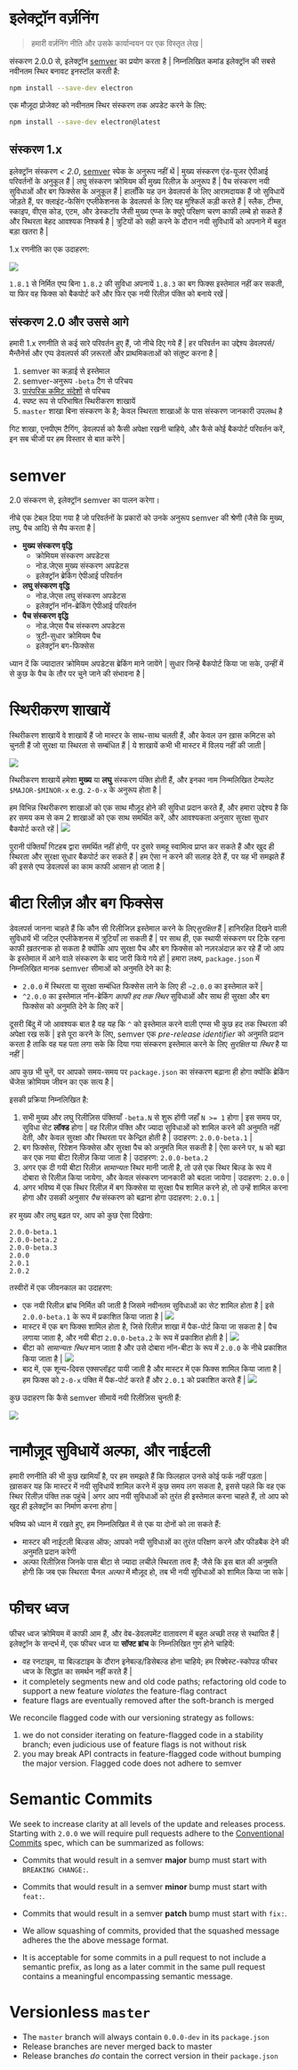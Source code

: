 # इलेक्ट्रॉन वर्ज़निंग

> हमारी वर्ज़निंग नीति और उसके कार्यान्वयन पर एक विस्तृत लेख |

संस्करण 2.0.0 से, इलेक्ट्रॉन [semver](#semver) का प्रयोग करता है | निम्नलिखित कमांड इलेक्ट्रॉन की सबसे नवीनतम स्थिर बनावट इनस्टॉल करती है:

```sh
npm install --save-dev electron
```

एक मौज़ूदा प्रोजेक्ट को नवीनतम स्थिर संस्करण तक अपडेट करने के लिए:

```sh
npm install --save-dev electron@latest
```

## संस्करण 1.x

इलेक्ट्रॉन संस्करण *< 2.0*, [semver](http://semver.org) स्पेक के अनुरूप नहीं थें | मुख्य संस्करण एंड-यूजर ऐपीआई परिवर्तनों के अनुकूल हैं | लघु संस्करण क्रोमियम की मुख्य रिलीज़ के अनुरूप हैं | पैच संस्करण नयी सुविधाओं और बग फिक्सेस के अनुकूल हैं | हालाँकि यह उन डेवलपर्स के लिए आरामदायक हैं जो सुविधायें जोड़ते हैं, पर क्लाइंट-फेसिंग एप्लीकेशनस के डेवलपर्स के लिए यह मुश्किलें कड़ी करते हैं | स्लैक, टीम्स, स्काइप, वीएस कोड, एटम, और डेस्कटॉप जैसी मुख्य एप्प्स के क्युऐ परिक्षण चरण काफी लम्बे हो सकते हैं और स्थिरता बेहद आवश्यक निश्कर्ष है | त्रुटियों को सही करने के दौरान नयी सुविधायें को अपनाने में बहुत बड़ा खतरा है |

1.x रणनीति का एक उदाहरण:

![](../images/versioning-sketch-0.png)

`1.8.1` से निर्मित एप्प बिना `1.8.2` की सुविधा अपनायें `1.8.3` का बग फिक्स इस्तेमाल नहीं कर सकती, या फिर वह फिक्स को बैकपोर्ट करें और फिर एक नयी रिलीज़ पंक्ति को बनाये रखें |

## संस्करण 2.0 और उससे आगे

हमारी 1.x रणनीति से कई सारे परिवर्तन हुए हैं, जो नीचे दिए गये हैं | हर परिवर्तन का उद्देश्य डेवलपर्स/मैन्तैनेर्स और एप्प डेवलपर्स की ज़रूरतों और प्राथमिकताओं को संतुष्ट करना है |

1. semver का कड़ाई से इस्तेमाल
2. semver-अनुरूप `-beta` टैग से परिचय
3. [पारंपरिक कमिट संदेशों](https://conventionalcommits.org/) से परिचय
4. स्पष्ट रूप से परिभाषित स्थिरीकरण शाखायें
5. `master` शाखा बिना संस्करण के है; केवल स्थिरता शाखाओं के पास संस्करण जानकारी उपलब्ध है

गिट शाखा, एनपीएम टैगिंग, डेवलपर्स को कैसी अपेक्षा रखनी चाहिये, और कैसे कोई बैकपोर्ट परिवर्तन करें, इन सब चीजों पर हम विस्तार से बात करेंगे |

# semver

2.0 संस्करण से, इलेक्ट्रॉन semver का पालन करेगा।

नीचे एक टेबल दिया गया है जो परिवर्तनों के प्रकारों को उनके अनुरूप semver की श्रेणी (जैसे कि मुख्य, लघु, पैच आदि) से मैप करता है |

* **मुख्य संस्करण वृद्धि** 
    * क्रोमियम संस्करण अपडेटस
    * नोड.जेएस मुख्य संस्करण अपडेटस
    * इलेक्ट्रॉन ब्रेकिंग ऐपीआई परिवर्तन
* **लघु संस्करण वृद्धि** 
    * नोड.जेएस लघु संस्करण अपडेटस
    * इलेक्ट्रॉन नॉन-ब्रेकिंग ऐपीआई परिवर्तन
* **पैच संस्करण वृद्धि** 
    * नोड.जेएस पैच संस्करण अपडेटस
    * त्रुटी-सुधार क्रोमियम पैच
    * इलेक्ट्रॉन बग-फिक्सेस

ध्यान दें कि ज्यादातर क्रोमियम अपडेटस ब्रेकिंग माने जायेंगे | सुधार जिन्हें बैकपोर्ट किया जा सके, उन्हीं में से कुछ के पैच के तौर पर चुने जाने की संभावना है |

# स्थिरीकरण शाखायें

स्थिरीकरण शाखायें वे शाखायें हैं जो मास्टर के साथ-साथ चलती हैं, और केवल उन ख़ास कमिटस को चुनती हैं जो सुरक्षा या स्थिरता से सम्बंधित हैं | ये शाखायें कभी भी मास्टर में विलय नहीं की जाती |

![](../images/versioning-sketch-1.png)

स्थिरीकरण शाखायें हमेशा **मुख्य** या **लघु** संस्करण पंक्ति होती हैं, और इनका नाम निन्मलिखित टेम्पलेट `$MAJOR-$MINOR-x` e.g. `2-0-x` के अनुरूप होता है |

हम विभिन्न स्थिरीकरण शाखाओं को एक साथ मौज़ूद होने की सुविधा प्रदान करते हैं, और हमारा उद्देश्य है कि हर समय कम से कम 2 शाखाओं को एक साथ समर्थित करें, और आवश्यकता अनुसार सुरक्षा सुधार बैकपोर्ट करते रहें | ![](../images/versioning-sketch-2.png)

पुरानी पंक्तियाँ गिटहब द्वारा समर्थित नहीं होगी, पर दुसरे समहू स्वामित्व प्राप्त कर सकते हैं और खुद ही स्थिरता और सुरक्षा सुधार बैकपोर्ट कर सकते हैं | हम ऐसा न करने की सलाह देते हैं, पर यह भी समझते हैं की इससे एप्प डेवलपर्स का काम काफी आसान हो जाता है |

# बीटा रिलीज़ और बग फिक्सेस

डेवलपर्स जानना चाहते हैं कि कौन सी रिलीजिज़ इस्तेमाल करने के लिए*सुरक्षित* हैं | हानिरहित दिखने वाली सुविधायें भी जटिल एप्लीकेशनस में त्रुटियाँ ला सकती हैं | पर साथ ही, एक स्थायी संस्करण पर टिके रहना काफी ख़तरनाक हो सकता है क्योंकि आप सुरक्षा पैच और बग फिक्सेस को नज़रअंदाज़ कर रहे हैं जो आप के इस्तेमाल में आने वाले संस्करण के बाद जारी किये गये हों | हमारा लक्ष्य, `package.json` में निम्नलिखित मानक semver सीमाओं को अनुमति देने का है:

* `2.0.0` में स्थिरता या सुरक्षा सम्बंधित फिक्सेस लाने के लिए ही `~2.0.0` का इस्तेमाल करें |
* `^2.0.0` का इस्तेमाल नॉन-ब्रेकिंग *काफी हद तक स्थिर* सुविधाओं और साथ ही सुरक्षा और बग फिक्सेस को अनुमति देने के लिए करें |

दूसरी बिंदु में जो आवश्यक बात है वह यह कि `^` को इस्तेमाल करने वाली एप्प्स भी कुछ हद तक स्थिरता की अपेक्षा रख सकें | इसे पूरा करने के लिए, semver एक *pre-release identifier* को अनुमति प्रदान करता है ताकि वह यह पता लगा सके कि दिया गया संस्करण इस्तेमाल करने के लिए *सुरक्षित* या *स्थिर* है या नहीं |

आप कुछ भी चुनें, पर आपको समय-समय पर `package.json` का संस्करण बढ़ाना ही होगा क्योंकि ब्रेकिंग चेंजेस क्रोमियम जीवन का एक सत्य है |

इसकी प्रक्रिया निम्नलिखित है:

1. सभी मुख्य और लघु रिलीज़िस पंक्तियाँ `-beta.N` से शुरू होंगी जहाँ `N >= 1` होगा | इस समय पर, सुविधा सेट **लॉक्ड** होगा | वह रिलीज़ पंक्ति और ज्यादा सुविधाओं को शामिल करने की अनुमति नहीं देती, और केवल सुरक्षा और स्थिरता पर केन्द्रित होती है | उदाहरण: `2.0.0-beta.1` |
2. बग फिक्सेस, रिग्रेशन फिक्सेस और सुरक्षा पैच को अनुमति मिल सकती है | ऐसा करने पर, `N` को बढ़ा कर एक नया बीटा रिलीज़ किया जाता है | उदाहरण: `2.0.0-beta.2`
3. अगर एक दी गयी बीटा रिलीज़ *सामान्यतः* स्थिर मानी जाती है, तो उसे एक स्थिर बिल्ड के रूप में दोबारा से रिलीज़ किया जायेगा, और केवल संस्करण जानकारी को बदला जायेगा | उदाहरण: `2.0.0` |
4. अगर भविष्य में एक स्थिर रिलीज़ में बग फिक्सेस या सुरक्षा पैच शामिल करने हो, तो उन्हें शामिल करना होगा और उसकी अनुसार *पैच* संस्करण को बढ़ाना होगा उदाहरण: `2.0.1` |

हर मुख्य और लघु बढ़त पर, आप को कुछ ऐसा दिखेगा:

```text
2.0.0-beta.1
2.0.0-beta.2
2.0.0-beta.3
2.0.0
2.0.1
2.0.2
```

तस्वीरों में एक जीवनकाल का उदाहरण:

* एक नयी रिलीज़ ब्रांच निर्मित की जाती है जिसमे नवीनतम सुविधाओं का सेट शामिल होता है | इसे `2.0.0-beta.1` के रूप में प्रकाशित किया जाता है | ![](../images/versioning-sketch-3.png)
* मास्टर में एक बग फिक्स शामिल होता है, जिसे रिलीज़ शाखा में पैक-पोर्ट किया जा सकता है | पैच लगाया जाता है, और नयी बीटा `2.0.0-beta.2` के रूप में प्रकाशित होती है | ![](../images/versioning-sketch-4.png)
* बीटा को *सामान्यतः स्थिर* मान जाता है और उसे दोबारा नॉन-बीटा के रूप में `2.0.0` के नीचे प्रकाशित किया जाता है | ![](../images/versioning-sketch-5.png)
* बाद में, एक शून्य-दिवस एक्सप्लॉइट पायी जाती है और मास्टर में एक फिक्स शामिल किया जाता है | हम फिक्स को `2-0-x` पंक्ति में पैक-पोर्ट करते हैं और `2.0.1` को प्रकाशित करते हैं | ![](../images/versioning-sketch-6.png)

कुछ उदाहरण कि कैसे semver सीमायें नयी रिलीज़िस चुनती हैं:

![](../images/versioning-sketch-7.png)

# नामौज़ूद सुविधायें अल्फा, और नाईटली

हमारी रणनीति की भी कुछ खामियाँ है, पर हम समझते हैं कि फिलहाल उनसे कोई फर्क नहीं पड़ता | ख़ासकर यह कि मास्टर में नयी सुविधायें शामिल करने में कुछ समय लग सकता है, इससे पहले कि वह एक स्थिर रिलीज़ पंक्ति तक पहुंचे | अगर आप नयी सुविधाओं को तुरंत ही इस्तेमाल करना चाहते हैं, तो आप को खुद ही इलेक्ट्रॉन का निर्माण करना होगा |

भविष्य को ध्यान में रखते हुए, हम निम्नलिखित में से एक या दोनों को ला सकते हैं:

* मास्टर की नाईटली बिल्डस ऑफ; आपको नयी सुविधाओं का तुरंत परिक्षण करने और फीडबैक देने की अनुमति प्रदान करेगी
* अल्फा रिलीज़िस जिनके पास बीटा से ज्यादा लचीले स्थिरता तत्व हैं; जैसे कि इस बात की अनुमति होगी कि जब एक स्थिरता चैनल *अल्फा* में मौज़ूद हो, तब भी नयी सुविधाओं को शामिल किया जा सके |

# फीचर ध्वज

फीचर ध्वज क्रोमियम में काफी आम हैं, और वेब-डेवलपमेंट वातावरण में बहुत अच्छी तरह से स्थापित हैं | इलेक्ट्रॉन के सन्दर्भ में, एक फीचर ध्वज या **सॉफ्ट ब्रांच** के निम्नलिखित गुण होने चाहियें:

* वह रनटाइम, या बिल्डटाइम के दौरान इनेबल्ड/डिसेबल्ड होना चाहिये; हम रिक्वेस्ट-स्कोपड फीचर ध्वज के सिद्धांत का समर्थन नहीं करते हैं |
* it completely segments new and old code paths; refactoring old code to support a new feature *violates* the feature-flag contract
* feature flags are eventually removed after the soft-branch is merged

We reconcile flagged code with our versioning strategy as follows:

1. we do not consider iterating on feature-flagged code in a stability branch; even judicious use of feature flags is not without risk
2. you may break API contracts in feature-flagged code without bumping the major version. Flagged code does not adhere to semver

# Semantic Commits

We seek to increase clarity at all levels of the update and releases process. Starting with `2.0.0` we will require pull requests adhere to the [Conventional Commits](https://conventionalcommits.org/) spec, which can be summarized as follows:

* Commits that would result in a semver **major** bump must start with `BREAKING CHANGE:`.
* Commits that would result in a semver **minor** bump must start with `feat:`.
* Commits that would result in a semver **patch** bump must start with `fix:`.

* We allow squashing of commits, provided that the squashed message adheres the the above message format.

* It is acceptable for some commits in a pull request to not include a semantic prefix, as long as a later commit in the same pull request contains a meaningful encompassing semantic message.

# Versionless `master`

* The `master` branch will always contain `0.0.0-dev` in its `package.json`
* Release branches are never merged back to master
* Release branches *do* contain the correct version in their `package.json`